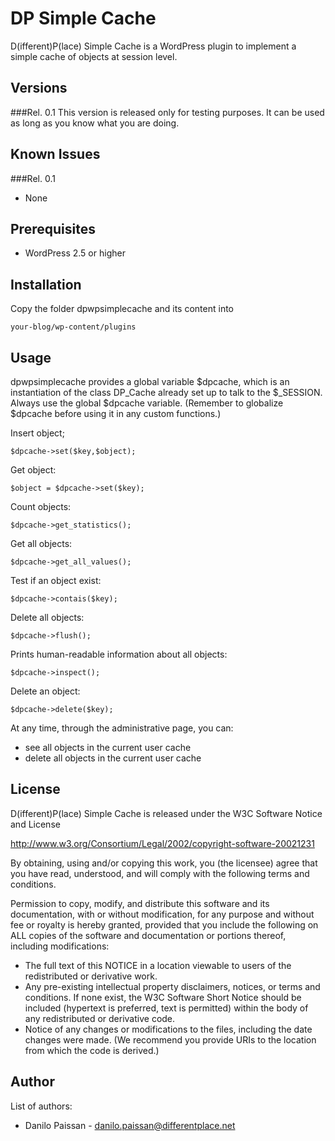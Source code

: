 DP Simple Cache
===============

D(ifferent)P(lace) Simple Cache is a WordPress plugin to implement a simple cache of objects at session level.

Versions
--------
###Rel. 0.1
This version is released only for testing purposes. It can be used as long as you know what you are doing.

Known Issues
------------
###Rel. 0.1
* None

Prerequisites
-------------
* WordPress 2.5 or higher

Installation
------------
Copy the folder dpwpsimplecache and its content into 

	your-blog/wp-content/plugins

Usage
-----
dpwpsimplecache provides a global variable $dpcache, which is an instantiation of the class DP_Cache already set up to talk to the $_SESSION. Always use the global $dpcache variable. (Remember to globalize $dpcache before using it in any custom functions.)

Insert object;

	$dpcache->set($key,$object);
	
Get object:

	$object = $dpcache->set($key);
	
Count objects:

	$dpcache->get_statistics();
	
Get all objects:

	$dpcache->get_all_values();
	
Test if an object exist:

	$dpcache->contais($key);
	
Delete all objects:

	$dpcache->flush();
	
Prints human-readable information about all objects:

	$dpcache->inspect();
	
Delete an object:

	$dpcache->delete($key);
	
At any time, through the administrative page, you can:

* see all objects in the current user cache
* delete all objects in the current user cache
	
License
-------
D(ifferent)P(lace) Simple Cache is released under the W3C Software Notice and License 

http://www.w3.org/Consortium/Legal/2002/copyright-software-20021231

By obtaining, using and/or copying this work, you (the licensee) agree that you have read, understood, and will comply with the following terms and conditions.

Permission to copy, modify, and distribute this software and its documentation, with or without modification, for any purpose and without fee or royalty is hereby granted, provided that you include the following on ALL copies of the software and documentation or portions thereof, including modifications:

* The full text of this NOTICE in a location viewable to users of the redistributed or derivative work.
* Any pre-existing intellectual property disclaimers, notices, or terms and conditions. If none exist, the W3C Software Short Notice should be included (hypertext is preferred, text is permitted) within the body of any redistributed or derivative code.
* Notice of any changes or modifications to the files, including the date changes were made. (We recommend you provide URIs to the location from which the code is derived.)

Author
------
List of authors:

* Danilo Paissan - danilo.paissan@differentplace.net